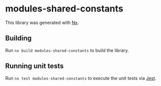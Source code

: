 # modules-shared-constants

This library was generated with [Nx](https://nx.dev).

## Building

Run `nx build modules-shared-constants` to build the library.

## Running unit tests

Run `nx test modules-shared-constants` to execute the unit tests via [Jest](https://jestjs.io).
